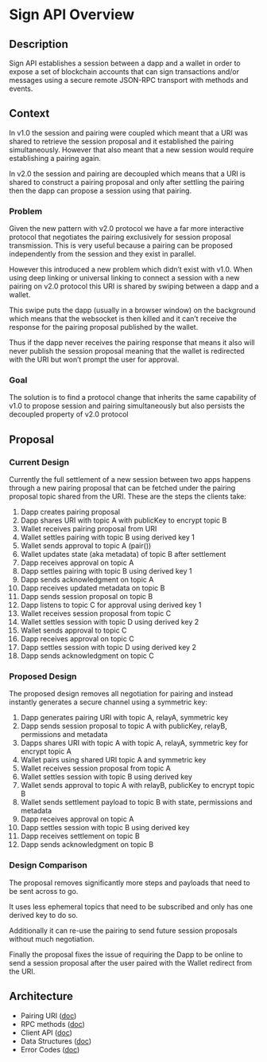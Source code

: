 # Sign API Overview

## Description

Sign API establishes a session between a dapp and a wallet in order to expose a set of blockchain accounts that can sign transactions and/or messages using a secure remote JSON-RPC transport with methods and events.

## Context

In v1.0 the session and pairing were coupled which meant that a URI was shared to retrieve the session proposal and it established the pairing simultaneously. However that also meant that a new session would require establishing a pairing again.

In v2.0 the session and pairing are decoupled which means that a URI is shared to construct a pairing proposal and only after settling the pairing then the dapp can propose a session using that pairing.

### Problem

Given the new pattern with v2.0 protocol we have a far more interactive protocol that negotiates the pairing exclusively for session proposal transmission. This is very useful because a pairing can be proposed independently from the session and they exist in parallel.

However this introduced a new problem which didn’t exist with v1.0. When using deep linking or universal linking to connect a session with a new pairing on v2.0 protocol this URI is shared by swiping between a dapp and a wallet.

This swipe puts the dapp (usually in a browser window) on the background which means that the websocket is then killed and it can’t receive the response for the pairing proposal published by the wallet.

Thus if the dapp never receives the pairing response that means it also will never publish the session proposal meaning that the wallet is redirected with the URI but won’t prompt the user for approval.

### Goal

The solution is to find a protocol change that inherits the same capability of v1.0 to propose session and pairing simultaneously but also persists the decoupled property of v2.0 protocol

## Proposal

### Current Design

Currently the full settlement of a new session between two apps happens through a new pairing proposal that can be fetched under the pairing proposal topic shared from the URI. These are the steps the clients take:

1. Dapp creates pairing proposal
2. Dapp shares URI with topic A with publicKey to encrypt topic B
3. Wallet receives pairing proposal from URI
4. Wallet settles pairing with topic B using derived key 1
5. Wallet sends approval to topic A (pair())
6. Wallet updates state (aka metadata) of topic B after settlement
7. Dapp receives approval on topic A
8. Dapp settles pairing with topic B using derived key 1
9. Dapp sends acknowledgment on topic A
10. Dapp receives updated metadata on topic B
11. Dapp sends session proposal on topic B
12. Dapp listens to topic C for approval using derived key 1
13. Wallet receives session proposal from topic C
14. Wallet settles session with topic D using derived key 2
15. Wallet sends approval to topic C
16. Dapp receives approval on topic C
17. Dapp settles session with topic D using derived key 2
18. Dapp sends acknowledgment on topic C

### Proposed Design

The proposed design removes all negotiation for pairing and instead instantly generates a secure channel using a symmetric key:

1. Dapp generates pairing URI with topic A, relayA, symmetric key
2. Dapp sends session proposal to topic A with publicKey, relayB, permissions and metadata
3. Dapps shares URI with topic A with topic A, relayA, symmetric key for encrypt topic A
4. Wallet pairs using shared URI topic A and symmetric key
5. Wallet receives session proposal from topic A
6. Wallet settles session with topic B using derived key
7. Wallet sends approval to topic A with relayB, publicKey to encrypt topic B
8. Wallet sends settlement payload to topic B with state, permissions and metadata
9. Dapp receives approval on topic A
10. Dapp settles session with topic B using derived key
11. Dapp receives settlement on topic B
12. Dapp sends acknowledgment on topic B

### Design Comparison

The proposal removes significantly more steps and payloads that need to be sent across to go.

It uses less ephemeral topics that need to be subscribed and only has one derived key to do so.

Additionally it can re-use the pairing to send future session proposals without much negotiation.

Finally the proposal fixes the issue of requiring the Dapp to be online to send a session proposal after the user paired with the Wallet redirect from the URI.

## Architecture

- Pairing URI ([doc](pairing-uri.md))
- RPC methods ([doc](rpc-methods.md))
- Client API ([doc](client-api.md))
- Data Structures ([doc](data-structures.md))
- Error Codes ([doc](codes.md))
